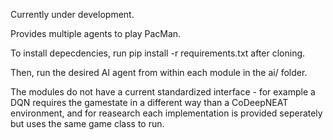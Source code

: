 Currently under development.

Provides multiple agents to play PacMan.

To install depecdencies, run pip install -r requirements.txt after cloning.

Then, run the desired AI agent from within each module in the ai/ folder.

The modules do not have a current standardized interface - for example a DQN requires the gamestate in a different way than a CoDeepNEAT environment, and for reasearch each implementation is provided seperately but uses the same game class to run.
